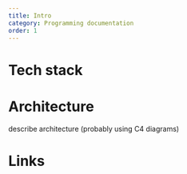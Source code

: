 ```yaml
---
title: Intro
category: Programming documentation
order: 1
---
```


# Tech stack

# Architecture
describe architecture (probably using C4 diagrams)

# Links
